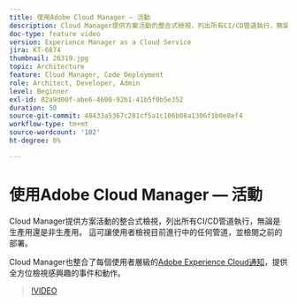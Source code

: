 ```yaml
---
title: 使用Adobe Cloud Manager — 活動
description: Cloud Manager提供方案活動的整合式檢視，列出所有CI/CD管道執行，無論是生產用還是非生產用。 這可讓使用者檢視目前進行中的任何管道，並檢閱之前的部署。
doc-type: feature video
version: Experience Manager as a Cloud Service
jira: KT-6874
thumbnail: 26319.jpg
topic: Architecture
feature: Cloud Manager, Code Deployment
role: Architect, Developer, Admin
level: Beginner
exl-id: 82a9d00f-abe6-4600-92b1-41b5f0b5e352
duration: 50
source-git-commit: 48433a5367c281cf5a1c106b08a1306f1b0e8ef4
workflow-type: tm+mt
source-wordcount: '102'
ht-degree: 0%

---
```


# 使用Adobe Cloud Manager — 活動

Cloud Manager提供方案活動的整合式檢視，列出所有CI/CD管道執行，無論是生產用還是非生產用。 這可讓使用者檢視目前進行中的任何管道，並檢閱之前的部署。

Cloud Manager也整合了每個使用者層級的[Adobe Experience Cloud通知](https://experienceleague.adobe.com/docs/experience-manager-cloud-manager/using/how-to-use/notifications.html)，提供全方位檢視感興趣的事件和動作。

>[!VIDEO](https://video.tv.adobe.com/v/26319?quality=12&learn=on)

